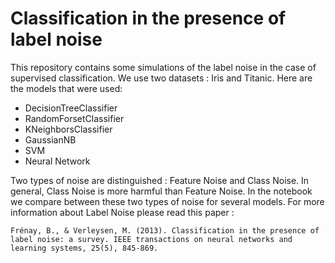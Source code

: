# Classification in the presence of label noise

This repository contains some simulations of the label noise in the case of supervised classification. 
We use two datasets : Iris and Titanic. 
Here are the models that were used:

* DecisionTreeClassifier
* RandomForsetClassifier
* KNeighborsClassifier
* GaussianNB
* SVM
* Neural Network

Two types of noise are distinguished : Feature Noise and Class Noise. In general, Class Noise is more harmful than Feature Noise. In the notebook we compare between these two types of noise for several models. For more information about Label Noise please read this paper :

`Frénay, B., & Verleysen, M. (2013). Classification in the presence of label noise: a survey. IEEE transactions on neural networks and learning systems, 25(5), 845-869.` 

